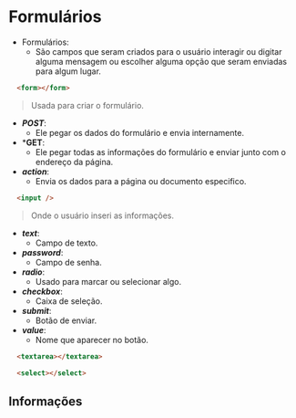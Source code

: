 # Formulários

- Formulários:
  - São campos que seram criados para o usuário interagir ou digitar alguma mensagem ou escolher alguma opção que seram enviadas para algum lugar.

```html
  <form></form>
```

  > Usada para criar o formulário.

- ***POST***:
  - Ele pegar os dados do formulário e envia internamente.
- ***GET**:
  - Ele pegar todas as informações do formulário e enviar junto com o endereço da página.
- ***action***:
  - Envia os dados para a página ou documento especifico.

```html
  <input />
```

  > Onde o usuário inseri as informações.

- ***text***:
  - Campo de texto.
- ***password***:
  - Campo de senha.
- ***radio***:
  - Usado para marcar ou selecionar algo.
- ***checkbox***:
  - Caixa de seleção.
- ***submit***:
  - Botão de enviar.
- ***value***:
  - Nome que aparecer no botão.

```html
  <textarea></textarea>
```

```html
  <select></select>
```

## Informações
